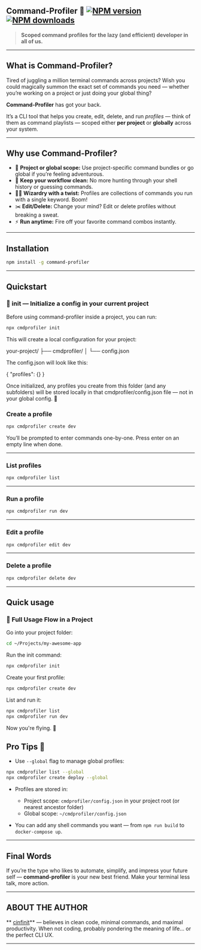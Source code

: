 
## Command-Profiler 🚀 [![NPM version](https://img.shields.io/npm/v/command-profiler.svg?style=flat)](https://www.npmjs.com/package/command-profiler) [![NPM downloads](https://img.shields.io/npm/dm/command-profiler.svg?style=flat)](https://npmjs.org/package/command-profiler) 

> **Scoped command profiles for the lazy (and efficient) developer in all of us.**

---

## What is **Command-Profiler**?

Tired of juggling a million terminal commands across projects?
Wish you could magically summon the exact set of commands you need — whether you’re working on a project or just doing your global thing?

**Command-Profiler** has got your back.

It’s a CLI tool that helps you create, edit, delete, and run *profiles* — think of them as command playlists — scoped either **per project** or **globally** across your system.

---

## Why use Command-Profiler?

* 🚀 **Project or global scope:** Use project-specific command bundles or go global if you’re feeling adventurous.
* 🎯 **Keep your workflow clean:** No more hunting through your shell history or guessing commands.
* 🧙‍♂️ **Wizardry with a twist:** Profiles are collections of commands you run with a single keyword. Boom!
* ✂️ **Edit/Delete:** Change your mind? Edit or delete profiles without breaking a sweat.
* ⚡ **Run anytime:** Fire off your favorite command combos instantly.

---

## Installation

```bash
npm install -g command-profiler
```

---

## Quickstart

### 🧰 init — Initialize a config in your current project

Before using command-profiler inside a project, you can run:

```bash
npx cmdprofiler init
```


This will create a local configuration for your project:

your-project/
├── cmdprofiler/
│   └── config.json


The config.json will look like this:

{
  "profiles": {}
}


Once initialized, any profiles you create from this folder (and any subfolders) will be stored locally in that cmdprofiler/config.json file — not in your global config. 🎯

### Create a profile

```bash
npx cmdprofiler create dev
```

You’ll be prompted to enter commands one-by-one. Press enter on an empty line when done.

---

### List profiles

```bash
npx cmdprofiler list
```

---

### Run a profile

```bash
npx cmdprofiler run dev
```

---

### Edit a profile

```bash
npx cmdprofiler edit dev
```

---

### Delete a profile

```bash
npx cmdprofiler delete dev
```

---

## Quick usage 

### 📘 Full Usage Flow in a Project

Go into your project folder:
```bash
cd ~/Projects/my-awesome-app
```

Run the init command:

```bash
npx cmdprofiler init
```


Create your first profile:

```bash
npx cmdprofiler create dev
```


List and run it:
```bash
npx cmdprofiler list
npx cmdprofiler run dev
```



Now you're flying. 🛫

## Pro Tips 🧠

* Use `--global` flag to manage global profiles:

```bash
npx cmdprofiler list --global
npx cmdprofiler create deploy --global
```

* Profiles are stored in:

  * Project scope: `cmdprofiler/config.json` in your project root (or nearest ancestor folder)
  * Global scope: `~/cmdprofiler/config.json`

* You can add any shell commands you want — from `npm run build` to `docker-compose up`.

---


## Final Words

If you’re the type who likes to automate, simplify, and impress your future self — **command-profiler** is your new best friend.
Make your terminal less talk, more action.

---

## ABOUT THE AUTHOR

** [cinfinit](https://github.com/cinfinit)** — believes in clean code, minimal commands, and maximal productivity. When not coding, probably pondering the meaning of life… or the perfect CLI UX.

---
